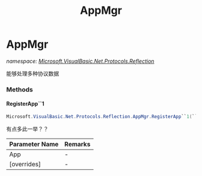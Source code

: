 ﻿---
title: AppMgr
---

# AppMgr
_namespace: [Microsoft.VisualBasic.Net.Protocols.Reflection](N-Microsoft.VisualBasic.Net.Protocols.Reflection.html)_

能够处理多种协议数据



### Methods

#### RegisterApp``1
```csharp
Microsoft.VisualBasic.Net.Protocols.Reflection.AppMgr.RegisterApp``1(``0,System.Boolean)
```
有点多此一举？？

|Parameter Name|Remarks|
|--------------|-------|
|App|-|
|[overrides]|-|



